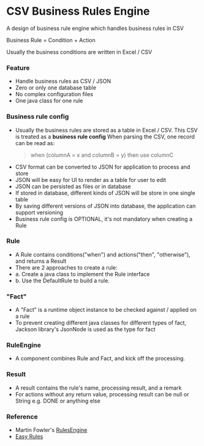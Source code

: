 # CSV Business Rules Engine

A design of business rule engine which handles business rules in CSV

Business Rule = Condition + Action

Usually the business conditions are written in Excel / CSV

### Feature

- Handle business rules as CSV / JSON
- Zero or only one database table
- No complex configuration files
- One java class for one rule

### Business rule config

- Usually the business rules are stored as a table in Excel / CSV.
  This CSV is treated as a **business rule config**
  When parsing the CSV, one record can be read as:
  > when (columnA = x and columnB = y) then use columnC
- CSV format can be converted to JSON for application to process and store
- JSON will be easy for UI to render as a table for user to edit
- JSON can be persisted as files or in database
- If stored in database, different kinds of JSON will be store in one single table
- By saving different versions of JSON into database, the application can support versioning
- Business rule config is OPTIONAL, it's not mandatory when creating a Rule

### Rule

- A Rule contains conditions("when") and actions("then", "otherwise"), and returns a Result
- There are 2 approaches to create a rule:
- a. Create a java class to implement the Rule interface
- b. Use the DefaultRule to build a rule.

### "Fact"

- A "Fact" is a runtime object instance to be checked against / applied on a rule
- To prevent creating different java classes for different types of fact, Jackson library's JsonNode is used as the type
  for fact

### RuleEngine

- A component combines Rule and Fact, and kick off the processing.

### Result

- A result contains the rule's name, processing result, and a remark
- For actions without any return value, processing result can be null or String e.g. DONE or anything else

### Reference

- Martin Fowler's [RulesEngine](https://martinfowler.com/bliki/RulesEngine.html)
- [Easy Rules](https://github.com/j-easy/easy-rules) 